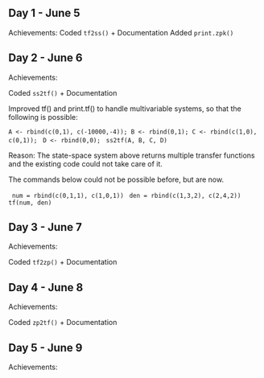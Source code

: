 ## Day 1 - June 5

Achievements:
Coded `tf2ss()` + Documentation
Added `print.zpk()`


## Day 2 - June 6

Achievements:

Coded `ss2tf()` + Documentation

Improved tf() and print.tf() to handle multivariable systems, so that the following is possible:

 `A <- rbind(c(0,1), c(-10000,-4)); B <- rbind(0,1); C <- rbind(c(1,0), c(0,1));`
 ` D <- rbind(0,0);`
 ` ss2tf(A, B, C, D)`
 
 Reason: 
 The state-space system above returns multiple transfer functions and the existing code could not take care of it.

 The commands below could not be possible before, but are now.

 ` num = rbind(c(0,1,1), c(1,0,1))`
 ` den = rbind(c(1,3,2), c(2,4,2))`
   `tf(num, den)`


## Day 3 - June 7

Achievements:

Coded `tf2zp()` + Documentation


## Day 4 - June 8

Achievements:

Coded `zp2tf()` + Documentation


## Day 5 - June 9

Achievements:





